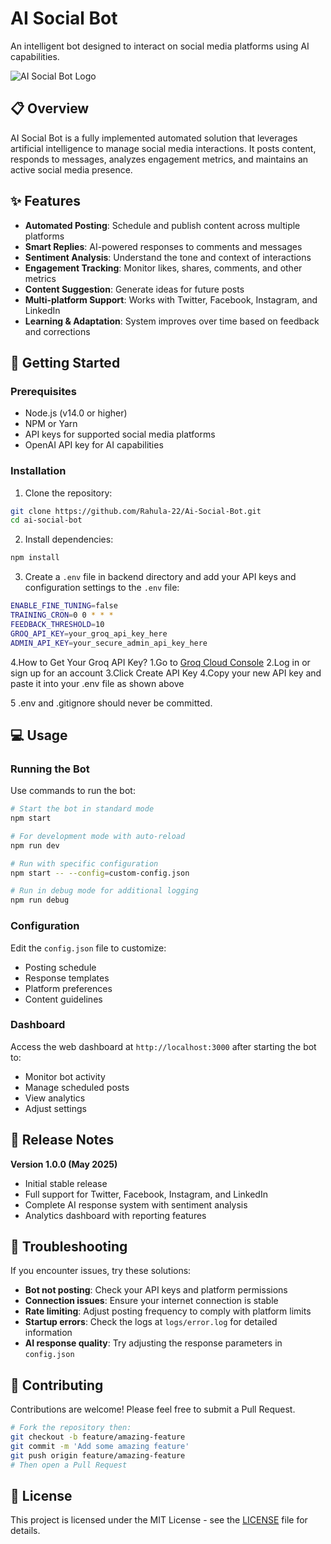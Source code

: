 # AI Social Bot

An intelligent bot designed to interact on social media platforms using AI capabilities.

![AI Social Bot Logo](assets/logo.png)

## 📋 Overview

AI Social Bot is a fully implemented automated solution that leverages artificial intelligence to manage social media interactions. It posts content, responds to messages, analyzes engagement metrics, and maintains an active social media presence.

## ✨ Features

- **Automated Posting**: Schedule and publish content across multiple platforms
- **Smart Replies**: AI-powered responses to comments and messages
- **Sentiment Analysis**: Understand the tone and context of interactions
- **Engagement Tracking**: Monitor likes, shares, comments, and other metrics
- **Content Suggestion**: Generate ideas for future posts
- **Multi-platform Support**: Works with Twitter, Facebook, Instagram, and LinkedIn
- **Learning & Adaptation**: System improves over time based on feedback and corrections

## 🚀 Getting Started

### Prerequisites

- Node.js (v14.0 or higher)
- NPM or Yarn
- API keys for supported social media platforms
- OpenAI API key for AI capabilities

### Installation

1. Clone the repository:
```bash
git clone https://github.com/Rahula-22/Ai-Social-Bot.git
cd ai-social-bot
```

2. Install dependencies:
```bash
npm install
```
   
3. Create a `.env` file in backend directory and add your API keys and configuration settings to the `.env` file:
```bash
ENABLE_FINE_TUNING=false
TRAINING_CRON=0 0 * * *
FEEDBACK_THRESHOLD=10
GROQ_API_KEY=your_groq_api_key_here
ADMIN_API_KEY=your_secure_admin_api_key_here
```
4.How to Get Your Groq API Key?
1.Go to [Groq Cloud Console](https://console.groq.com/)
2.Log in or sign up for an account
3.Click Create API Key
4.Copy your new API key and paste it into your .env file as shown above

5 .env and .gitignore should never be committed.

## 💻 Usage

### Running the Bot

Use commands to run the bot:

```bash
# Start the bot in standard mode
npm start

# For development mode with auto-reload
npm run dev

# Run with specific configuration
npm start -- --config=custom-config.json

# Run in debug mode for additional logging
npm run debug
```

### Configuration

Edit the `config.json` file to customize:

- Posting schedule
- Response templates
- Platform preferences
- Content guidelines

### Dashboard

Access the web dashboard at `http://localhost:3000` after starting the bot to:

- Monitor bot activity
- Manage scheduled posts
- View analytics
- Adjust settings

## 🚀 Release Notes

**Version 1.0.0 (May 2025)**
- Initial stable release
- Full support for Twitter, Facebook, Instagram, and LinkedIn
- Complete AI response system with sentiment analysis
- Analytics dashboard with reporting features

## 🔧 Troubleshooting

If you encounter issues, try these solutions:

- **Bot not posting**: Check your API keys and platform permissions
- **Connection issues**: Ensure your internet connection is stable
- **Rate limiting**: Adjust posting frequency to comply with platform limits
- **Startup errors**: Check the logs at `logs/error.log` for detailed information
- **AI response quality**: Try adjusting the response parameters in `config.json`

## 🤝 Contributing

Contributions are welcome! Please feel free to submit a Pull Request.

```bash
# Fork the repository then:
git checkout -b feature/amazing-feature
git commit -m 'Add some amazing feature'
git push origin feature/amazing-feature
# Then open a Pull Request
```

## 📄 License

This project is licensed under the MIT License - see the [LICENSE](LICENSE) file for details.
